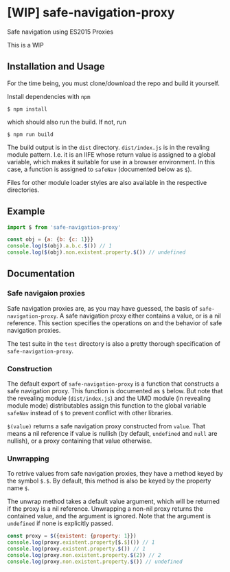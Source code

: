 # [WIP] safe-navigation-proxy

Safe navigation using ES2015 Proxies

This is a WIP

## Installation and Usage

For the time being, you must clone/download the repo and build it yourself.

Install dependencies with `npm`
```
$ npm install
```
which should also run the build. If not, run
```
$ npm run build
```

The build output is in the `dist` directory. `dist/index.js` is in the revaling module pattern. I.e. it is an IIFE whose return value is assigned to a global variable, which makes it suitable for use in a browser environment. In this case, a function is assigned to `safeNav` (documented below as `$`).

Files for other module loader styles are also available in the respective directories.

## Example

```JavaScript
import $ from 'safe-navigation-proxy'

const obj = {a: {b: {c: 1}}}
console.log($(obj).a.b.c.$()) // 1
console.log($(obj).non.existent.property.$()) // undefined
```

## Documentation

### Safe navigaion proxies

Safe navigation proxies are, as you may have guessed, the basis of `safe-navigation-proxy`. A safe navigation proxy either contains a value, or is a nil reference. This section specifies the operations on and the behavior of safe navigation proxies.

The test suite in the `test` directory is also a pretty thorough specification of `safe-navigation-proxy`.

### Construction

The default export of `safe-navigation-proxy` is a function that constructs a safe navigation proxy. This function is documented as `$` below. But note that the revealing module (`dist/index.js`) and the UMD module (in revealing module mode) distributables assign this function to the global variable `safeNav` instead of `$` to prevent conflict with other libraries.

`$(value)` returns a safe navigation proxy constructed from `value`. That means a nil reference if value is nullish (by default, `undefined` and `null` are nullish), or a proxy containing that value otherwise.

### Unwrapping

To retrive values from safe navigation proxies, they have a method keyed by the symbol `$.$`. By default, this method is also be keyed by the property name `$`.

The unwrap method takes a default value argument, which will be returned if the proxy is a nil reference. Unwrapping a non-nil proxy returns the contained value, and the argument is ignored. Note that the argument is `undefined` if none is explicitly passed.

```JavaScript
const proxy = $({existent: {property: 1}})
console.log(proxy.existent.property[$.$]()) // 1
console.log(proxy.existent.property.$()) // 1
console.log(proxy.non.existent.property.$(2)) // 2
console.log(proxy.non.existent.property.$()) // undefined
```
